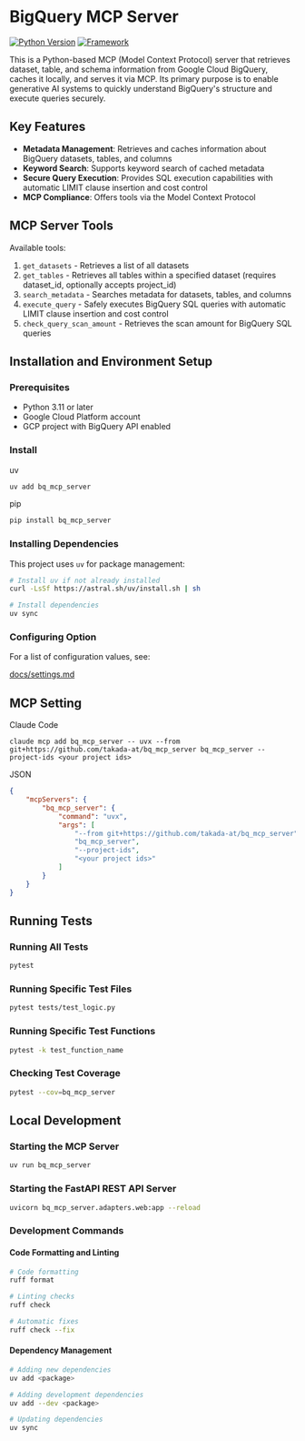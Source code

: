 # BigQuery MCP Server

[![Python Version](https://img.shields.io/badge/python-3.10%2B-blue.svg)](https://www.python.org/)
[![Framework](https://img.shields.io/badge/Framework-FastAPI-green.svg)](https://fastapi.tiangolo.com/)

This is a Python-based MCP (Model Context Protocol) server that retrieves dataset, table, and schema information from Google Cloud BigQuery, caches it locally, and serves it via MCP. Its primary purpose is to enable generative AI systems to quickly understand BigQuery's structure and execute queries securely.

## Key Features

- **Metadata Management**: Retrieves and caches information about BigQuery datasets, tables, and columns
- **Keyword Search**: Supports keyword search of cached metadata
- **Secure Query Execution**: Provides SQL execution capabilities with automatic LIMIT clause insertion and cost control
- **MCP Compliance**: Offers tools via the Model Context Protocol

## MCP Server Tools

Available tools:

1. `get_datasets` - Retrieves a list of all datasets
2. `get_tables` - Retrieves all tables within a specified dataset (requires dataset_id, optionally accepts project_id)
3. `search_metadata` - Searches metadata for datasets, tables, and columns
4. `execute_query` - Safely executes BigQuery SQL queries with automatic LIMIT clause insertion and cost control
5. `check_query_scan_amount` - Retrieves the scan amount for BigQuery SQL queries

## Installation and Environment Setup
### Prerequisites

- Python 3.11 or later
- Google Cloud Platform account
- GCP project with BigQuery API enabled

### Install
uv

```bash
uv add bq_mcp_server
```

pip

```bash
pip install bq_mcp_server
```

### Installing Dependencies

This project uses `uv` for package management:

```bash
# Install uv if not already installed
curl -LsSf https://astral.sh/uv/install.sh | sh

# Install dependencies
uv sync
```

### Configuring Option

For a list of configuration values, see:

[docs/settings.md](./docs/settings.md)


## MCP Setting

Claude Code

```shell
claude mcp add bq_mcp_server -- uvx --from git+https://github.com/takada-at/bq_mcp_server bq_mcp_server --project-ids <your project ids>
```

JSON

```json
{
    "mcpServers": {
        "bq_mcp_server": {
            "command": "uvx",
            "args": [
                "--from git+https://github.com/takada-at/bq_mcp_server",
                "bq_mcp_server",
                "--project-ids",
                "<your project ids>"
            ]
        }
    }
}
```

## Running Tests

### Running All Tests

```bash
pytest
```

### Running Specific Test Files

```bash
pytest tests/test_logic.py
```

### Running Specific Test Functions

```bash
pytest -k test_function_name
```

### Checking Test Coverage

```bash
pytest --cov=bq_mcp_server
```

## Local Development

### Starting the MCP Server

```bash
uv run bq_mcp_server
```

### Starting the FastAPI REST API Server

```bash
uvicorn bq_mcp_server.adapters.web:app --reload
```

### Development Commands

#### Code Formatting and Linting

```bash
# Code formatting
ruff format

# Linting checks
ruff check

# Automatic fixes
ruff check --fix
```

#### Dependency Management

```bash
# Adding new dependencies
uv add <package>

# Adding development dependencies
uv add --dev <package>

# Updating dependencies
uv sync
```
